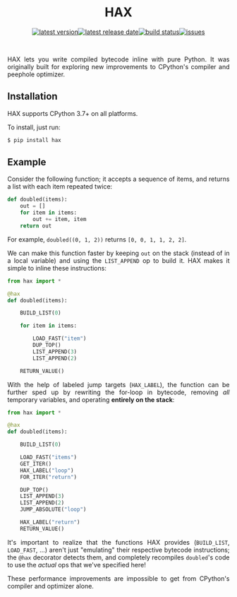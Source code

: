 <div align=center>

HAX
===

[![latest version](https://img.shields.io/github/release-pre/brandtbucher/hax.svg?style=for-the-badge&label=latest)![latest release date](https://img.shields.io/github/release-date-pre/brandtbucher/hax.svg?style=for-the-badge&label=released)](https://github.com/brandtbucher/hax/releases)[![build status](https://img.shields.io/github/actions/workflow/status/brandtbucher/hax/ci.yml.svg?style=for-the-badge&branch=master)](https://github.com/brandtbucher/hax/actions)[![issues](https://img.shields.io/github/issues-raw/brandtbucher/hax.svg?label=issues&style=for-the-badge)](https://github.com/brandtbucher/hax/issues)

<br>

</div>

<div align=justify>

HAX lets you write compiled bytecode inline with pure Python. It was originally
built for exploring new improvements to CPython's compiler and peephole
optimizer.

Installation
------------

HAX supports CPython 3.7+ on all platforms.

To install, just run:

```sh
$ pip install hax
```

Example
-------

Consider the following function; it accepts a sequence of items, and returns a
list with each item repeated twice:

```py
def doubled(items):
    out = []
    for item in items:
        out += item, item
    return out
```

For example, `doubled((0, 1, 2))` returns `[0, 0, 1, 1, 2, 2]`.

We can make this function faster by keeping `out` on the stack (instead of in a
local variable) and using the `LIST_APPEND` op to build it. HAX makes it
simple to inline these instructions:

```py
from hax import *

@hax
def doubled(items):

    BUILD_LIST(0)

    for item in items:

        LOAD_FAST("item")
        DUP_TOP()
        LIST_APPEND(3)
        LIST_APPEND(2)

    RETURN_VALUE()
```

With the help of labeled jump targets (`HAX_LABEL`), the function can be further
sped up by rewriting the for-loop in bytecode, removing _all_ temporary
variables, and operating **entirely on the stack**:

```py
from hax import *

@hax
def doubled(items):

    BUILD_LIST(0)

    LOAD_FAST("items")
    GET_ITER()
    HAX_LABEL("loop")
    FOR_ITER("return")

    DUP_TOP()
    LIST_APPEND(3)
    LIST_APPEND(2)
    JUMP_ABSOLUTE("loop")

    HAX_LABEL("return")
    RETURN_VALUE()
```

It's important to realize that the functions HAX provides (`BUILD_LIST`,
`LOAD_FAST`, ...) aren't just "emulating" their respective bytecode
instructions; the `@hax` decorator detects them, and completely recompiles
`doubled`'s code to use the _actual_ ops that we've specified here!

These performance improvements are impossible to get from CPython's compiler and
optimizer alone.

</div>
